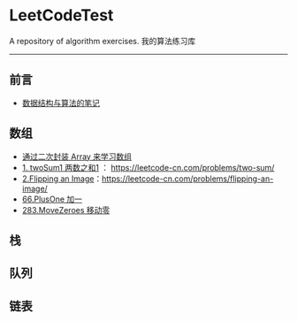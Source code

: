# LeetCodeTest

A repository of algorithm exercises.
我的算法练习库

---

## 前言

- [数据结构与算法的笔记]([code/数据结构与算法的笔记.md])

## 数组 

- [通过二次封装 Array 来学习数组](https://github.com/WangXianSong/LeetCodeTest/blob/master/code/01_Array/%E9%80%9A%E8%BF%87%E4%BA%8C%E6%AC%A1%E5%B0%81%E8%A3%85Array%E6%9D%A5%E5%AD%A6%E4%B9%A0%E6%95%B0%E7%BB%84.md](https://github.com/WangXianSong/LeetCodeTest/blob/master/code/01_Array/通过二次封装Array来学习数组.md))
- [1. twoSum1 两数之和1](https://github.com/WangXianSong/LeetCodeTest/blob/master/code/01_Array/1_twoSum.java) ： https://leetcode-cn.com/problems/two-sum/
- [2.Flipping an Image](https://github.com/WangXianSong/LeetCodeText/blob/master/code/832FlippinganImage.java)：https://leetcode-cn.com/problems/flipping-an-image/
- [66.PlusOne 加一](https://github.com/WangXianSong/LeetCodeTest/blob/master/code/01_Array/Q66_PlusOne.kt)
- [283.MoveZeroes 移动零](https://github.com/WangXianSong/LeetCodeTest/blob/master/code/01_Array/Q283_MoveZeroes.kt)

## 栈 

## 队列

## 链表




